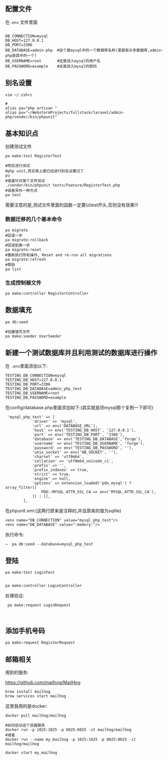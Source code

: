 
## 配置文件
在`.env` 文件里面
```shell

DB_CONNECTION=mysql
DB_HOST=127.0.0.1
DB_PORT=3306
DB_DATABASE=admin-php  #这个是mysql中的一个数据库名称(里面有众多数据库,admin-php是其中的一个)
DB_USERNAME=root       #这是进入mysql的用户名
DB_PASSWORD=example    #这是进入mysql的密码
```

## 别名设置

```shell
vim ~/.zshrc

#
alias pa="php artisan "
alias pu="~/WebstormProjects/fullstack/laravel/admin-php/vendor/bin/phpunit"

```

## 基本知识点

创建测试文件
```shell
pa make:test RegisterTest

#而后进行测试
#php unit,其实我上面已经进行别名设置过了
pu
#或者针对某个文件测试
./vendor/bin/phpunit tests/Feature/RegisterTest.php
#或者另外一种方式
pa test
```

需要注意的是,测试文件里面的函数一定要以test开头,否则没有效果!!!

### 数据迁移的几个基本命令

```shell
pa migrate
#回滚一步
pa migrate:rollback
#回滚到第一步
pa migrate:reset
#重新执行所有操作, Reset and re-run all migrations
pa migrate:refresh
#帮助
pa list 
```

### 生成控制器文件

```shell
pa make:controller RegisterController
```


## 数据填充

```shell
pa db:seed

#创建填充文件
pa make:seeder UserSeeder
```


## 新建一个测试数据库并且利用测试的数据库进行操作
在 `.env`里面添加以下:

```shell
TESTING_DB_CONNECTION=mysql
TESTING_DB_HOST=127.0.0.1
TESTING_DB_PORT=3306
TESTING_DB_DATABASE=admin_php_test
TESTING_DB_USERNAME=root
TESTING_DB_PASSWORD=example
```

在config/database.php里面添加如下:(其实就是将mysql那个复制一下即可)

```shell
 'mysql_php_test' => [
            'driver' => 'mysql',
            'url' => env('DATABASE_URL'),
            'host' => env('TESTING_DB_HOST', '127.0.0.1'),
            'port' => env('TESTING_DB_PORT', '3306'),
            'database' => env('TESTING_DB_DATABASE','forge'),
            'username' => env('TESTING_DB_USERNAME', 'forge'),
            'password' => env('TESTING_DB_PASSWORD', ''),
            'unix_socket' => env('DB_SOCKET', ''),
            'charset' => 'utf8mb4',
            'collation' => 'utf8mb4_unicode_ci',
            'prefix' => '',
            'prefix_indexes' => true,
            'strict' => true,
            'engine' => null,
            'options' => extension_loaded('pdo_mysql') ? array_filter([
                PDO::MYSQL_ATTR_SSL_CA => env('MYSQL_ATTR_SSL_CA'),
            ]) : [],
        ],
```

在phpunit.xml:(这两行原来是注释的,并且原来的值为sqlite)

```shell
<env name="DB_CONNECTION" value="mysql_php_test"/>
<env name="DB_DATABASE" value=":memory:"/>
```

执行命令:

```shell
⇒  pa db:seed --database=mysql_php_test
```

## 登陆

```shell
pa make:test LoginTest


pa make:controller LoginController
```

处理验证:

```shell
 pa make:request LoginRequest
 
 
```



## 添加手机号码

```shell
pa make:request RegisterRequest
```


## 邮箱相关

用到的服务:

https://github.com/mailhog/MailHog


```shell
brew install mailhog
brew services start mailhog
```

这里我用的是docker:

```shell
docker pull mailhog/mailhog

#如何启动这个容器服务
docker run -p 1025:1025 -p 8025:8025 -it mailhog/mailhog
#或者
docker run --name my_mailhog -p 1025:1025 -p 8025:8025 -it mailhog/mailhog

docker start my_mailhog
```